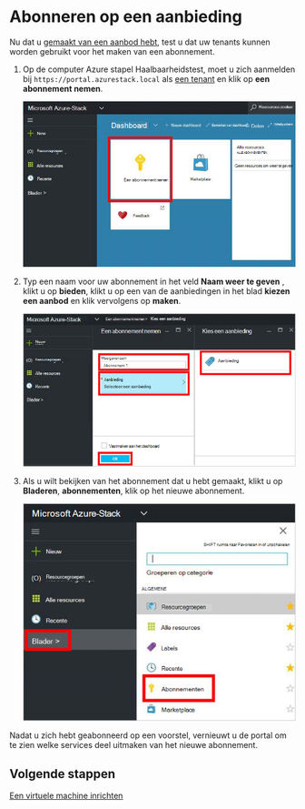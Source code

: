 <properties
    pageTitle="Abonneren op een aanbod en klikt u vervolgens het inrichten van een VM Azure gestapelde (tenant) | Microsoft Azure"
    description="Als een tenant, Leer hoe u zich hebt geabonneerd een aanbod en klikt u vervolgens een VM Azure gestapelde inrichten."
    services="azure-stack"
    documentationCenter=""
    authors="ErikjeMS"
    manager="byronr"
    editor=""/>

<tags
    ms.service="azure-stack"
    ms.workload="na"
    ms.tgt_pltfrm="na"
    ms.devlang="na"
    ms.topic="get-started-article"
    ms.date="09/26/2016"
    ms.author="erikje"/>

# <a name="subscribe-to-an-offer"></a>Abonneren op een aanbieding

Nu dat u [gemaakt van een aanbod hebt](azure-stack-create-offer.md), test u dat uw tenants kunnen worden gebruikt voor het maken van een abonnement.

1.  Op de computer Azure stapel Haalbaarheidstest, moet u zich aanmelden bij `https://portal.azurestack.local` als [een tenant](azure-stack-connect-azure-stack.md#log-in-as-a-tenant) en klik op **een abonnement nemen**.

    ![](media/azure-stack-subscribe-plan-provision-vm/image01.png)

2.  Typ een naam voor uw abonnement in het veld **Naam weer te geven** , klikt u op **bieden**, klikt u op een van de aanbiedingen in het blad **kiezen een aanbod** en klik vervolgens op **maken**.

    ![](media/azure-stack-subscribe-plan-provision-vm/image02.png)

4.  Als u wilt bekijken van het abonnement dat u hebt gemaakt, klikt u op **Bladeren**, **abonnementen**, klik op het nieuwe abonnement.  

    ![](media/azure-stack-subscribe-plan-provision-vm/image03.png)


Nadat u zich hebt geabonneerd op een voorstel, vernieuwt u de portal om te zien welke services deel uitmaken van het nieuwe abonnement.




## <a name="next-steps"></a>Volgende stappen

[Een virtuele machine inrichten](azure-stack-provision-vm.md)
